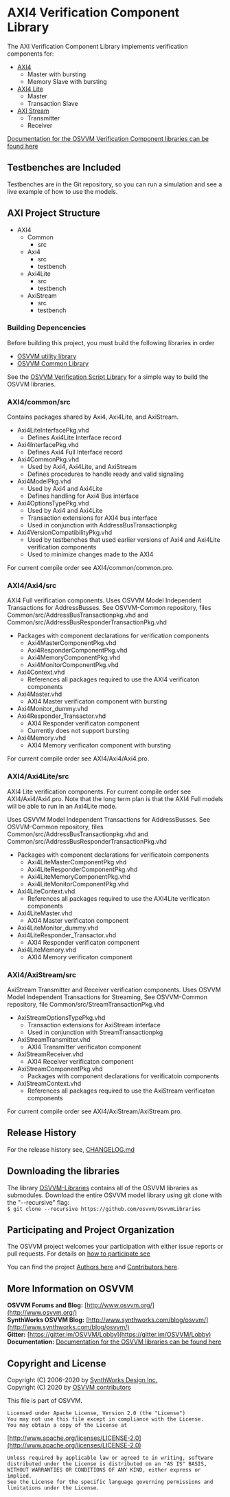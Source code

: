 # AXI4 Verification Component Library
The AXI Verification Component Library implements
verification components for:  
 - [AXI4](https://github.com/osvvm/AXI4)
   - Master with bursting
   - Memory Slave with bursting
 - [AXI4 Lite](https://github.com/osvvm/AXI4)
   - Master
   - Transaction Slave 
 - [AXI Stream](https://github.com/osvvm/AXI4)
   - Transmitter
   - Receiver

  [Documentation for the OSVVM Verification Component libraries can be found here](https://github.com/OSVVM/Documentation)

## Testbenches are Included 

Testbenches are in the Git repository, so you can 
run a simulation and see a live example 
of how to use the models.

## AXI Project Structure
   * AXI4
      * Common
         * src
      * Axi4
         * src
         * testbench
      * Axi4Lite
         * src
         * testbench
      * AxiStream
         * src
         * testbench
         
### Building Depencencies
Before building this project, you must build the following libraries in order
   * [OSVVM utility library](https://github.com/osvvm/osvvm) 
   * [OSVVM Common Library](https://github.com/osvvm/OSVVM-Common)   

See the [OSVVM Verification Script Library](https://github.com/osvvm/OSVVM-Scripts) 
for a simple way to build the OSVVM libraries.

### AXI4/common/src
Contains packages shared by Axi4, Axi4Lite, and AxiStream.
   * Axi4LiteInterfacePkg.vhd
      * Defines Axi4Lite Interface record
   * Axi4InterfacePkg.vhd
      * Defines Axi4 Full Interface record
   * Axi4CommonPkg.vhd
      * Used by Axi4, Axi4Lite, and AxiStream
      * Defines procedures to handle ready and valid signaling 
   * Axi4ModelPkg.vhd
      * Used by Axi4 and Axi4Lite
      * Defines handling for Axi4 Bus interface
   * Axi4OptionsTypePkg.vhd
      * Used by Axi4 and Axi4Lite
      * Transaction extensions for AXI4 bus interface
      * Used in conjunction with AddressBusTransactionpkg 
   * Axi4VersionCompatibilityPkg.vhd
      * Used by testbenches that used earlier versions of Axi4 and Axi4Lite verification components
      * Used to minimize changes made to the AXI4

For current compile order see AXI4/common/common.pro.

### AXI4/Axi4/src
AXI4 Full verification components.
Uses OSVVM Model Independent Transactions for AddressBusses.
See OSVVM-Common repository, files
Common/src/AddressBusTransactionpkg.vhd and 
Common/src/AddressBusResponderTransactionPkg.vhd

   * Packages with component declarations for verification components
      * Axi4MasterComponentPkg.vhd
      * Axi4ResponderComponentPkg.vhd
      * Axi4MemoryComponentPkg.vhd
      * Axi4MonitorComponentPkg.vhd
   * Axi4Context.vhd
      * References all packages required to use the AXI4 verificaton components
   * Axi4Master.vhd
      * AXI4 Master verificaton component with bursting
   * Axi4Monitor_dummy.vhd
   * Axi4Responder_Transactor.vhd
      * AXI4 Responder verificaton component
     * Currently does not support bursting
   * Axi4Memory.vhd
      * AXI4 Memory verificaton component with bursting

For current compile order see AXI4/Axi4/Axi4.pro.

### AXI4/Axi4Lite/src 
AXI4 Lite verification components.
For current compile order see AXI4/Axi4/Axi4.pro.
Note that the long term plan is that the AXI4 Full models
will be able to run in an Axi4Lite mode.   

Uses OSVVM Model Independent Transactions for AddressBusses.
See OSVVM-Common repository, files Common/src/AddressBusTransactionpkg.vhd and 
Common/src/AddressBusResponderTransactionPkg.vhd

   * Packages with component declarations for verificatoin components
      * Axi4LiteMasterComponentPkg.vhd
      * Axi4LiteResponderComponentPkg.vhd
      * Axi4LiteMemoryComponentPkg.vhd
      * Axi4LiteMonitorComponentPkg.vhd
   * Axi4LiteContext.vhd
      * References all packages required to use the AXI4Lite verificaton components
   * Axi4LiteMaster.vhd
      * AXI4 Master verificaton component
   * Axi4LiteMonitor_dummy.vhd
   * Axi4LiteResponder_Transactor.vhd
      * AXI4 Responder verificaton component
   * Axi4LiteMemory.vhd
      * AXI4 Memory verificaton component

### AXI4/AxiStream/src 
AxiStream Transmitter and Receiver verification components. 
Uses OSVVM Model Independent Transactions for Streaming,
See OSVVM-Common repository, file Common/src/StreamTransactionPkg.vhd

   * AxiStreamOptionsTypePkg.vhd
      * Transaction extensions for AxiStream interface
      * Used in conjunction with StreamTransactionpkg 
   * AxiStreamTransmitter.vhd
      * AXI4 Transmitter verificaton component
   * AxiStreamReceiver.vhd
      * AXI4 Receiver verificaton component
   * AxiStreamComponentPkg.vhd
      * Packages with component declarations for verificatoin components
   * AxiStreamContext.vhd
      * References all packages required to use the AxiStream verificaton components

For current compile order see AXI4/AxiStream/AxiStream.pro.

## Release History
For the release history see, [CHANGELOG.md](CHANGELOG.md)

## Downloading the libraries

The library [OSVVM-Libraries](https://github.com/osvvm/OsvvmLibraries) 
contains all of the OSVVM libraries as submodules.
Download the entire OSVVM model library using git clone with the "--recursive" flag:  
        `$ git clone --recursive https://github.com/osvvm/OsvvmLibraries`

## Participating and Project Organization 

The OSVVM project welcomes your participation with either 
issue reports or pull requests.
For details on [how to participate see](https://github.com/osvvm/OsvvmLibraries/-/blob/master/CONTRIBUTING.md)

You can find the project [Authors here](https://github.com/osvvm/OsvvmLibraries/-/blob/master/AUTHORS.md) and
[Contributors here](https://github.com/osvvm/OsvvmLibraries/-/blob/master/CONTRIBUTORS.md).

## More Information on OSVVM

**OSVVM Forums and Blog:**     [http://www.osvvm.org/](http://www.osvvm.org/)   
**SynthWorks OSVVM Blog:** [http://www.synthworks.com/blog/osvvm/](http://www.synthworks.com/blog/osvvm/)    
**Gitter:** [https://gitter.im/OSVVM/Lobby](https://gitter.im/OSVVM/Lobby)  
**Documentation:** [Documentation for the OSVVM libraries can be found here](https://github.com/OSVVM/Documentation)

## Copyright and License
Copyright (C) 2006-2020 by [SynthWorks Design Inc.](http://www.synthworks.com/)   
Copyright (C) 2020 by [OSVVM contributors](CONTRIBUTOR.md)   

This file is part of OSVVM.

    Licensed under Apache License, Version 2.0 (the "License")
    You may not use this file except in compliance with the License.
    You may obtain a copy of the License at

  [http://www.apache.org/licenses/LICENSE-2.0](http://www.apache.org/licenses/LICENSE-2.0)

    Unless required by applicable law or agreed to in writing, software
    distributed under the License is distributed on an "AS IS" BASIS,
    WITHOUT WARRANTIES OR CONDITIONS OF ANY KIND, either express or implied.
    See the License for the specific language governing permissions and
    limitations under the License.
